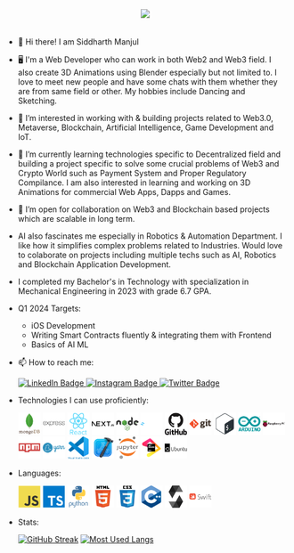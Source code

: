 <div id="header" align="center">
  <img src="https://media.giphy.com/media/zhYSVCirREeIZtONCI/giphy.gif" width="100"/>
</div>
<div align="center">
  <img src="https://komarev.com/ghpvc/?username=SiddharthManjul&style=flat-square&color=blue" alt=""/>
</div>


- 👋 Hi there! I am Siddharth Manjul
  
- 🖥️ I'm a Web Developer who can work in both Web2 and Web3 field. I also create 3D Animations using Blender especially but not limited to. I love to meet new people and have some chats with them whether they are from same field or other. My hobbies include Dancing and Sketching.

- 👀 I’m interested in working with & building projects related to Web3.0, Metaverse, Blockchain, Artificial Intelligence, Game Development and IoT.
  
- 🌱 I’m currently learning technologies specific to Decentralized field and building a project specific to solve some crucial problems of Web3 and Crypto World such as Payment System and Proper Regulatory Compilance. I am also interested in learning and working on 3D Animations for commercial Web Apps, Dapps and Games.

- 💞️ I’m open for collaboration on Web3 and Blockchain based projects which are scalable in long term.
  
- AI also fascinates me especially in Robotics & Automation Department. I like how it simplifies complex problems related to Industries. Would love to colaborate on projects including multiple techs such as AI, Robotics and Blockchain Application Development.

- I completed my Bachelor's in Technology with specialization in Mechanical Engineering in 2023 with grade 6.7 GPA.

- Q1 2024 Targets:
   - iOS Development
   - Writing Smart Contracts fluently & integrating them with Frontend
   - Basics of AI ML

- 📫 How to reach me:
  <div id="badges">
  <a href="https://www.linkedin.com/in/siddharth-manjul/" target="_blank">
    <img src="https://img.shields.io/badge/LinkedIn-blue?style=for-the-badge&logo=linkedin&logoColor=white" alt="LinkedIn Badge"/>
  </a>
  <a href="https://www.instagram.com/_siddharthmanjul_/" target="_blank">
    <img src="https://img.shields.io/badge/Instagram-blue?style=for-the-badge&logo=Instagram&logoColor=white" alt="Instagram Badge"/>
  </a>
  <a href="https://twitter.com/ManjulSiddharth" target="_blank">
    <img src="https://img.shields.io/badge/Twitter-blue?style=for-the-badge&logo=twitter&logoColor=white" alt="Twitter Badge"/>
  </a>
</div>

- Technologies I can use proficiently:
  <div>
    <img src="https://github.com/devicons/devicon/blob/master/icons/mongodb/mongodb-original-wordmark.svg" title="Mongodb" alt="Mongodb" width="40" height="40"/>
    <img src="https://github.com/devicons/devicon/blob/master/icons/express/express-original-wordmark.svg" title="Express" alt="Express" width="40" height="40"/>
    <img src="https://github.com/devicons/devicon/blob/master/icons/react/react-original-wordmark.svg" title="React" alt="React" width="40" height="40"/>
    <img src="https://github.com/devicons/devicon/blob/master/icons/nextjs/nextjs-original-wordmark.svg" title="Next" alt="Next" width="40" height="40"/>
    <img src="https://github.com/devicons/devicon/blob/master/icons/nodejs/nodejs-original-wordmark.svg" title="Node" alt="Node" width="40" height="40"/>
    <img src="https://github.com/devicons/devicon/blob/master/icons/tailwindcss/tailwindcss-original-wordmark.svg" title="Tailwind" alt="Tailwind" width="40" height="40"/>
    <img src="https://github.com/devicons/devicon/blob/master/icons/github/github-original-wordmark.svg" title="Github" alt="Github" width="40" height="40"/>
    <img src="https://github.com/devicons/devicon/blob/master/icons/git/git-original-wordmark.svg" title="Git" alt="Git" width="40" height="40"/>
    <img src="https://github.com/devicons/devicon/blob/master/icons/bash/bash-original.svg" title="Bash" alt="Bash" width="40" height="40"/>
    <img src="https://github.com/devicons/devicon/blob/master/icons/arduino/arduino-original-wordmark.svg" title="Arduino" alt="Arduino" width="40" height="40"/>
    <img src="https://github.com/devicons/devicon/blob/master/icons/raspberrypi/raspberrypi-original-wordmark.svg" title="Pi" alt="Pi" width="40" height="40"/>
    <img src="https://github.com/devicons/devicon/blob/master/icons/npm/npm-original-wordmark.svg" title="Npm" alt="Npm" width="40" height="40"/>
    <img src="https://github.com/devicons/devicon/blob/master/icons/yarn/yarn-original-wordmark.svg" title="Yarn" alt="Yarn" width="40" height="40"/>
    <img src="https://github.com/devicons/devicon/blob/master/icons/vscode/vscode-original-wordmark.svg" title="VSCode" alt="VSCode" width="40" height="40"/>
    <img src="https://github.com/devicons/devicon/blob/master/icons/xcode/xcode-original.svg" title="Xcode" alt="Xcode" width="40" height="40"/>
    <img src="https://github.com/devicons/devicon/blob/master/icons/jupyter/jupyter-original-wordmark.svg" title="Jypyter" alt="Jupyter" width="40" height="40"/>
    <img src="https://github.com/devicons/devicon/blob/master/icons/jetbrains/jetbrains-original.svg" title="Jetbrains" alt="Jetbrains" width="40" height="40"/>
    <img src="https://github.com/devicons/devicon/blob/master/icons/ubuntu/ubuntu-plain-wordmark.svg" title="Ubuntu" alt="Ubuntu" width="40" height="40"/>
  </div>

- Languages:
    <div>
      <img src="https://github.com/devicons/devicon/blob/master/icons/javascript/javascript-original.svg" title="Javascript" alt="Javascript" width="40" height="40"/>
      <img src="https://github.com/devicons/devicon/blob/master/icons/typescript/typescript-original.svg" title="Typescript" alt="Typescript" width="40" height="40"/>
      <img src="https://github.com/devicons/devicon/blob/master/icons/python/python-original-wordmark.svg" title="Python" alt="Python" width="40" height="40"/>
      <img src="https://github.com/devicons/devicon/blob/master/icons/html5/html5-original-wordmark.svg" title="Html" alt="Html" width="40" height="40"/>
      <img src="https://github.com/devicons/devicon/blob/master/icons/css3/css3-original-wordmark.svg" title="CSS" alt="CSS" width="40" height="40"/>
      <img src="https://github.com/devicons/devicon/blob/master/icons/cplusplus/cplusplus-original.svg" title="C++" alt="C++" width="40" height="40"/>
      <img src="https://github.com/devicons/devicon/blob/master/icons/solidity/solidity-original.svg" title="Solidity" alt="Solidity" width="40" height="40"/>
      <img src="https://github.com/devicons/devicon/blob/master/icons/swift/swift-original-wordmark.svg" title="Swift" alt="Swift" width="40" height="40"/>
    </div>

- Stats:
  <div>
    <a href="https://git.io/streak-stats"><img src="https://github-readme-streak-stats.herokuapp.com?user=SiddharthManjul" alt="GitHub Streak" /></a>
    <a href="https://git.io/langs-stats"><img src="https://github-readme-stats.vercel.app/api/top-langs/?username=SiddharthManjul" alt="Most Used Langs" /></a>

  </div>
